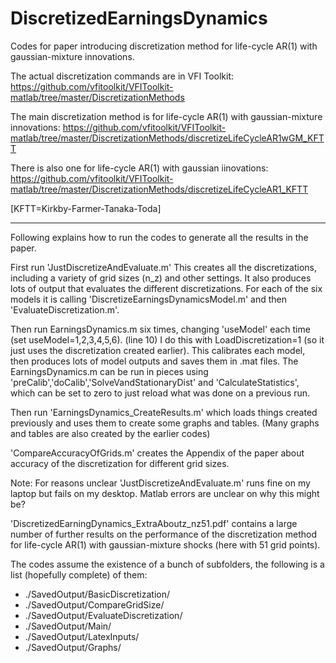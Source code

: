 # DiscretizedEarningsDynamics
Codes for paper introducing discretization method for life-cycle AR(1) with gaussian-mixture innovations.

The actual discretization commands are in VFI Toolkit: https://github.com/vfitoolkit/VFIToolkit-matlab/tree/master/DiscretizationMethods

The main discretization method is for life-cycle AR(1) with gaussian-mixture innovations: https://github.com/vfitoolkit/VFIToolkit-matlab/tree/master/DiscretizationMethods/discretizeLifeCycleAR1wGM_KFTT

There is also one for life-cycle AR(1) with gaussian iinovations: https://github.com/vfitoolkit/VFIToolkit-matlab/tree/master/DiscretizationMethods/discretizeLifeCycleAR1_KFTT

[KFTT=Kirkby-Farmer-Tanaka-Toda]

------------------------------------------------------
Following explains how to run the codes to generate all the results in the paper.

First run 'JustDiscretizeAndEvaluate.m'
This creates all the discretizations, including a variety of grid sizes (n_z) and other settings.
It also produces lots of output that evaluates the different discretizations.
For each of the six models it is calling 'DiscretizeEarningsDynamicsModel.m' and then 'EvaluateDiscretization.m'.

Then run EarningsDynamics.m six times, changing 'useModel' each time (set useModel=1,2,3,4,5,6). (line 10)
I do this with LoadDiscretization=1 (so it just uses the discretization created earlier).
This calibrates each model, then produces lots of model outputs and saves them in .mat files.
The EarningsDynamics.m can be run in pieces using 'preCalib','doCalib','SolveVandStationaryDist' and 'CalculateStatistics', which can be set to zero to just reload what was done on a previous run.

Then run 'EarningsDynamics_CreateResults.m' which loads things created previously and uses them to create some graphs and tables.
(Many graphs and tables are also created by the earlier codes)

'CompareAccuracyOfGrids.m' creates the Appendix of the paper about accuracy of the discretization for different grid sizes.

Note: For reasons unclear 'JustDiscretizeAndEvaluate.m' runs fine on my laptop but fails on my desktop. Matlab errors are unclear on why this might be?

'DiscretizedEarningDynamics_ExtraAboutz_nz51.pdf' contains a large number of further results on the performance of the discretization method for life-cycle AR(1) with gaussian-mixture shocks (here with 51 grid points).

The codes assume the existence of a bunch of subfolders, the following is a list (hopefully complete) of them:
- ./SavedOutput/BasicDiscretization/
- ./SavedOutput/CompareGridSize/
- ./SavedOutput/EvaluateDiscretization/
- ./SavedOutput/Main/
- ./SavedOutput/LatexInputs/
- ./SavedOutput/Graphs/

